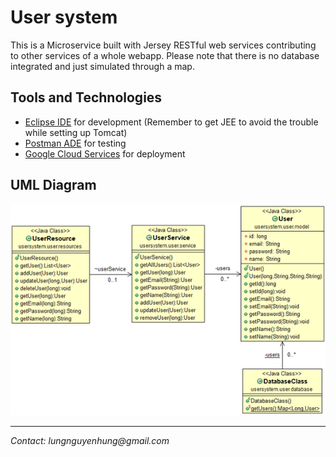# User system

This is a Microservice built with Jersey RESTful web services contributing to other services of a whole webapp. Please note that there is no database integrated and just simulated through a map.

## Tools and Technologies
- [Eclipse IDE](https://www.eclipse.org/ide/) for development (Remember to get JEE to avoid the trouble while setting up Tomcat)
- [Postman ADE](https://www.postman.com/) for testing
- [Google Cloud Services](https://cloud.google.com/) for deployment

## UML Diagram

![](/uml/userDiagram.png "User Diagram")

___

_Contact: lungnguyenhung@gmail.com_

